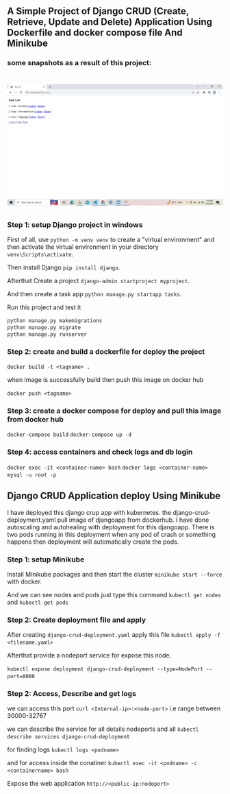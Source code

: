 ## A Simple Project of Django CRUD (Create, Retrieve, Update and Delete) Application Using Dockerfile and docker compose file And Minikube

### some snapshots as a result of this project:

<h1 align="center">
 
<picture><img src = "https://github.com/Nidhi-Bharti2407/Django-CRUD-App-with-Docker-Compose/blob/master/Screenshot01.png" width = 2000px></picture> <br> 
 
  </h1>


### Step 1: setup Django project in windows

First of all, use `python -m venv venv` to create a "virtual environment" and then activate the virtual environment in your directory `venv\Scripts\activate`.

Then install Django `pip install django`.

Afterthat Create a project `django-admin startproject myproject`.

And then create a task app `python manage.py startapp tasks`.

Run this project and test it 

```
python manage.py makemigrations
python manage.py migrate
python manage.py runserver
```

### Step 2:  create and build a dockerfile for deploy the project

`docker build -t <tagname> .`

when image is successfully build then push this image on docker hub

`docker push <tagname>`

### Step 3:  create a docker compose for deploy and pull this image from docker hub

`docker-compose build`
`docker-compose up -d`

### Step 4:  access containers and check logs and db login

`docker exec -it <container-name> bash`
`docker logs <container-name>`
`mysql -u root -p`


## Django CRUD Application deploy Using Minikube

I have deployed this django crup app with kubernetes. the django-crud-deployment.yaml pull image of djangoapp from dockerhub. I have done autoscaling and autohealing with deployment for this djangoapp. There is two pods running in this deployment when any pod of crash or something happens then deployment will automatically create the pods.

### Step 1: setup Minikube 

Install Minikube packages and then start the cluster `minikube start --force` with docker.

And we can see nodes and pods just type this command `kubectl get nodes` and `kubectl get pods`



### Step 2: Create deployment file and apply 

After creating `django-crud-deployment.yaml` apply  this file `kubectl apply -f <filename.yaml>`

Afterthat provide a nodeport service for expose this node. 

`kubectl expose deployment django-crud-deployment --type=NodePort --port=8080`

### Step 2: Access, Describe and get logs 

we can access this port `curl <Internal-ip>:<node-port>` i.e range between 30000-32767

we can describe the service for all details nodeports and all `kubectl describe services django-crud-deployment`

for finding logs `kubectl logs <podname>`

and for access inside the conatiner `kubectl exec -it <podname> -c <containername> bash`

Expose the web application `http://<public-ip:nodeport>`










